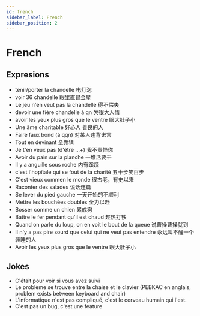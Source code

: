 ```yaml
---
id: french
sidebar_label: French
sidebar_position: 2
---
```

# French

## Expresions
- tenir/porter la chandelle 电灯泡
- voir 36 chandelle 眼里直冒金星
- Le jeu n'en veut pas la chandelle 得不偿失
- devoir une fière chandelle à qn 欠很大人情
- avoir les yeux plus gros que le ventre 眼大肚子小
- Une âme charitable 好心人 善良的人
- Faire faux bond (à qqn) 对某人违背诺言
- Tout en devinant 全靠猜
- Je t'en veux pas (d'être ...+) 我不责怪你
- Avoir du pain sur la planche 一堆活要干
- Il y a anguille sous roche 内有蹊跷
- c'est l'hopîtale qui se fout de la charité 五十步笑百步
- C'est vieux commen le monde 很古老，有史以来
- Raconter des salades 谎话连篇
- Se lever du pied gauche 一天开始的不顺利
- Mettre les bouchées doubles 全力以赴
- Bosser comme un chien 累成狗
- Battre le fer pendant qu'il est chaud 趁热打铁
- Quand on parle du loup, on en voit le bout de la queue 说曹操曹操就到
- Il n'y a pas pire sourd que celui qui ne veut pas entendre 永远叫不醒一个装睡的人
- Avoir les yeux plus gros que le ventre 眼大肚子小
## Jokes
- C'était pour voir si vous avez suivi
- Le problème se trouve entre la chaise et le clavier (PEBKAC en anglais, problem exists between keyboard and chair)
- L'informatique n'est pas compliqué, c'est le cerveau humain qui l'est.
- C'est pas un bug, c'est une feature

